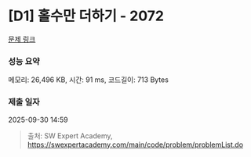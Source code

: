 # [D1] 홀수만 더하기 - 2072 

[문제 링크](https://swexpertacademy.com/main/code/problem/problemDetail.do?contestProbId=AV5QSEhaA5sDFAUq) 

### 성능 요약

메모리: 26,496 KB, 시간: 91 ms, 코드길이: 713 Bytes

### 제출 일자

2025-09-30 14:59



> 출처: SW Expert Academy, https://swexpertacademy.com/main/code/problem/problemList.do